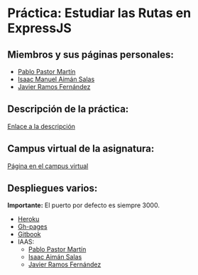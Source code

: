 # Práctica: Estudiar las Rutas en ExpressJS

## Miembros y sus páginas personales:

* [Pablo Pastor Martín](https://alu0100890839.github.io/)
* [Isaac Manuel Aimán Salas](https://alu0100841565.github.io/)
* [Javier Ramos Fernández](https://alu0100884982.github.io)

## Descripción de la práctica:

[Enlace a la descripción](https://casianorodriguezleon.gitbooks.io/ull-esit-1617/practicas/practicalearningrouting.html)

## Campus virtual de la asignatura:

[Página en el campus virtual](https://campusvirtual.ull.es/1617/course/view.php?id=1148)

## Despliegues varios:

**Importante:** El puerto por defecto es siempre 3000.

* [Heroku](https://peaceful-citadel-34930.herokuapp.com)
* [Gh-pages](https://ull-esit-pl-1617.github.io/estudiar-las-rutas-en-expressjs-javier-pablo-isaac/)
* [Gitbook](https://alu0100890839.gitbooks.io/rutas-express/content/)
* IAAS:
  * [Pablo Pastor Martín](http://10.6.128.120:8080)
  * [Isaac Aimán Salas](http://10.6.128.92:8080)
  * [Javier Ramos Fernández](http://10.6.129.252:8080)
